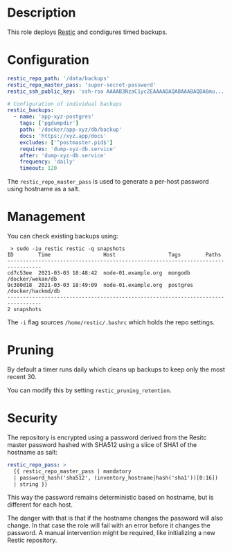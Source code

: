 # Description

This role deploys [Restic](https://restic.net/) and condigures timed backups.

# Configuration

```yaml
restic_repo_path: '/data/backups'
restic_repo_master_pass: 'super-secret-password'
restic_ssh_public_key: 'ssh-rsa AAAAB3NzaC1yc2EAAAADAQABAAABAQDA6mu...'

# Configuration of individual backups
restic_backups:
  - name: 'app-xyz-postgres'
    tags: ['pgdumpdir']
    path: '/docker/app-xyz/db/backup'
    docs: 'https://xyz.app/docs'
    excludes: ['^postmaster.pid$']
    requires: 'dump-xyz-db.service'
    after: 'dump-xyz-db.service'
    frequency: 'daily'
    timeout: 120
```
The `restic_repo_master_pass` is used to generate a per-host password using hostname as a salt.

# Management

You can check existing backups using:
```
 > sudo -iu restic restic -q snapshots
ID        Time                 Host                 Tags        Paths
---------------------------------------------------------------------------------
cd7c53ee  2021-03-03 18:48:42  node-01.example.org  mongodb     /docker/wekan/db
9c380d18  2021-03-03 18:49:09  node-01.example.org  postgres    /docker/hackmd/db
---------------------------------------------------------------------------------
2 snapshots
```
The `-i` flag sources `/home/restic/.bashrc` which holds the repo settings.

# Pruning

By default a timer runs daily which cleans up backups to keep only the most recent 30.

You can modify this by setting `restic_pruning_retention`.

# Security

The repository is encrypted using a password derived from the Resitc master password hashed with SHA512 using a slice of SHA1 of the hostname as salt:
```yaml
restic_repo_pass: >
  {{ restic_repo_master_pass | mandatory
  | password_hash('sha512', (inventory_hostname|hash('sha1'))[0:16])
  | string }}
```
This way the password remains deterministic based on hostname, but is different for each host.

The danger with that is that if the hostname changes the password will also change.
In that case the role will fail with an error before it changes the password.
A manual intervention might be required, like initializing a new Restic repository.
